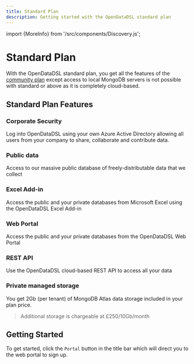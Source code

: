 ```yaml
---
title: Standard Plan
description: Getting started with the OpenDataDSL standard plan
---
```

import {MoreInfo} from '/src/components/Discovery.js';

# Standard Plan
With the OpenDataDSL standard plan, you get all the features of the [community plan](./community) except access to local MongoDB servers is not possible with standard or above as it is completely cloud-based.

## Standard Plan Features

### Corporate Security
Log into OpenDataDSL using your own Azure Active Directory allowing all users from your company to share, collaborate and contribute data.

### Public data
Access to our massive public database of freely-distributable data that we collect 

<MoreInfo href="https://doc.opendatadsl.com/docs/data/catalog" />

### Excel Add-in
Access the public and your private databases from Microsoft Excel using the OpenDataDSL Excel Add-in

<MoreInfo href="https://doc.opendatadsl.com/docs/user/excel" />

### Web Portal
Access the public and your private databases from the OpenDataDSL Web Portal

<MoreInfo href="https://doc.opendatadsl.com/docs/user/portal" />

### REST API
Use the OpenDataDSL cloud-based REST API to access all your data

<MoreInfo href="https://doc.opendatadsl.com/docs/api/rest/standards" />

### Private managed storage
You get 2Gb (per tenant) of MongoDB Atlas data storage included in your plan price.

> Additional storage is chargeable at £250/10Gb/month

## Getting Started
To get started, click the ```Portal``` button in the title bar which will direct you to the web portal to sign up.